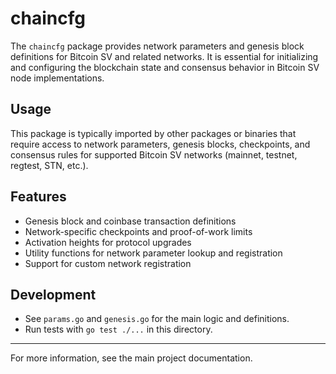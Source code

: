 # chaincfg

The `chaincfg` package provides network parameters and genesis block definitions for Bitcoin SV and related networks. It is essential for initializing and configuring the blockchain state and consensus behavior in Bitcoin SV node implementations.

## Usage

This package is typically imported by other packages or binaries that require access to network parameters, genesis blocks, checkpoints, and consensus rules for supported Bitcoin SV networks (mainnet, testnet, regtest, STN, etc.).

## Features
- Genesis block and coinbase transaction definitions
- Network-specific checkpoints and proof-of-work limits
- Activation heights for protocol upgrades
- Utility functions for network parameter lookup and registration
- Support for custom network registration

## Development

- See `params.go` and `genesis.go` for the main logic and definitions.
- Run tests with `go test ./...` in this directory.

---

For more information, see the main project documentation.
